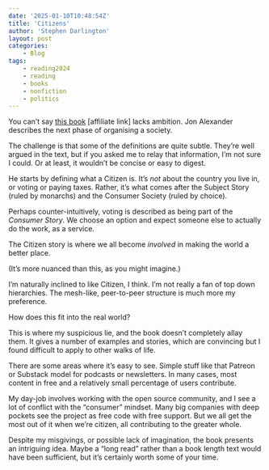 ```yaml
---
date: '2025-01-10T10:48:54Z'
title: 'Citizens'
author: 'Stephen Darlington'
layout: post
categories:
    - Blog
tags:
    - reading2024
    - reading
    - books
    - nonfiction
    - politics
---
```

You can’t say [this book](https://amzn.to/4fBEf3l) [affiliate link] lacks ambition. Jon Alexander describes the next phase of organising a society.

The challenge is that some of the definitions are quite subtle. They’re well argued in the text, but if you asked me to relay that information, I’m not sure I could. Or at least, it wouldn’t be concise or easy to digest. 

He starts by defining what a Citizen is. It’s _not_ about the country you live in, or voting or paying taxes. Rather, it’s what comes after the Subject Story (ruled by monarchs) and the Consumer Society (ruled by choice).

Perhaps counter-intuitively, voting is described as being part of the _Consumer Story_. We choose an option and expect someone else to actually do the work, as a service.

The Citizen story is where we all become _involved_ in making the world a better place.

(It’s more nuanced than this, as you might imagine.)

I’m naturally inclined to like Citizen, I think. I’m not really a fan of top down hierarchies. The mesh-like, peer-to-peer structure is much more my preference. 

How does this fit into the real world?

This is where my suspicious lie, and the book doesn’t completely allay them. It gives a number of examples and stories, which are convincing but I found difficult to apply to other walks of life.

There are some areas where it’s easy to see. Simple stuff like that Patreon or Substack model for podcasts or newsletters. In many cases, most content in free and a relatively small percentage of users contribute.

My day-job involves working with the open source community, and I see a lot of conflict with the “consumer” mindset. Many big companies with deep pockets see the project as free code with free support. But we all get the most out of it when we’re citizen, all contributing to the greater whole. 

Despite my misgivings, or possible lack of imagination, the book presents an intriguing idea. Maybe a “long read” rather than a book length text would have been sufficient, but it’s certainly worth some of your time.